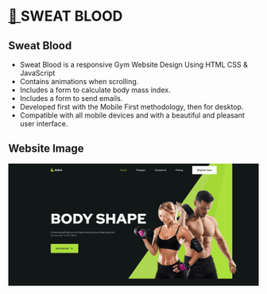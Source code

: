 # [💪 ](https://github.com/bedimcode/responsive-gym-website/blob/main/README.md#-responsive-gym-website-design)SWEAT BLOOD

## Sweat Blood

* Sweat Blood is a responsive Gym Website Design Using HTML CSS & JavaScript
* Contains animations when scrolling.
* Includes a form to calculate body mass index.
* Includes a form to send emails.
* Developed first with the Mobile First methodology, then for desktop.
* Compatible with all mobile devices and with a beautiful and pleasant user interface.

## Website Image

![1699890392373](image/README/1699890392373.png)

